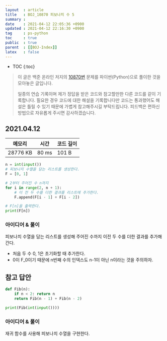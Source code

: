 ```yaml
---
layout  : article
title   : BOJ_10870 피보나치 수 5
summary : 
date    : 2021-04-12 22:05:36 +0900
updated : 2021-04-12 22:16:30 +0900
tag     : ps-python
toc     : true
public  : true
parent  : [[BOJ-Index]]
latex   : false
---
```

* TOC
{:toc}

> 이 글은 백준 온라인 저지의 [10870번](https://www.acmicpc.net/problem/10870) 문제를 파이썬(Python)으로 풀이한 것을 모아놓은 글입니다.
>
> 일종의 연습 기록이며 제가 정답을 받은 코드와 참고할만한 다른 코드를 같이 기록합니다. 필요한 경우 코드에 대한 해설을 기록합니다만 코드는 통과했어도 해설은 틀릴 수 있기 때문에 가볍게 참고해주시길 부탁드립니다. 피드백은 편하신 방법으로 자유롭게 주시면 감사하겠습니다.

## 2021.04.12

| 메모리    | 시간  | 코드 길이 |
| --------- | ----- | --------- |
| 28776 KB  | 80 ms | 101 B     |

```python
n = int(input())
# 피보나치 수열을 담는 리스트를 생성한다.
F = [0, 1]

# 2부터 주어진 수 n까지
for i in range(2, n + 1):
    # 이 전 두 수를 더한 결과를 리스트에 추가한다.
    F.append(F[i - 1] + F[i - 2])

# F[n]을 출력한다.
print(F[n])
```

### 아이디어 & 풀이

피보나치 수열을 담는 리스트를 생성해 주어진 수까지 이전 두 수를 더한 결과를 추가해간다.

* 처음 두 수 0, 1은 초기화할 때 추가한다.
* 0이 F_0이기 때문에 n번째 수의 인덱스도 n-1이 아닌 n이라는 것을 주의하자.

## 참고 답안

```python
def Fib(n):
    if n < 2: return n
    return Fib(n - 1) + Fib(n - 2)

print(Fib(int(input())))
```

### 아이디어 & 풀이

재귀 함수를 사용해 피보나치 수열을 구현한다.
